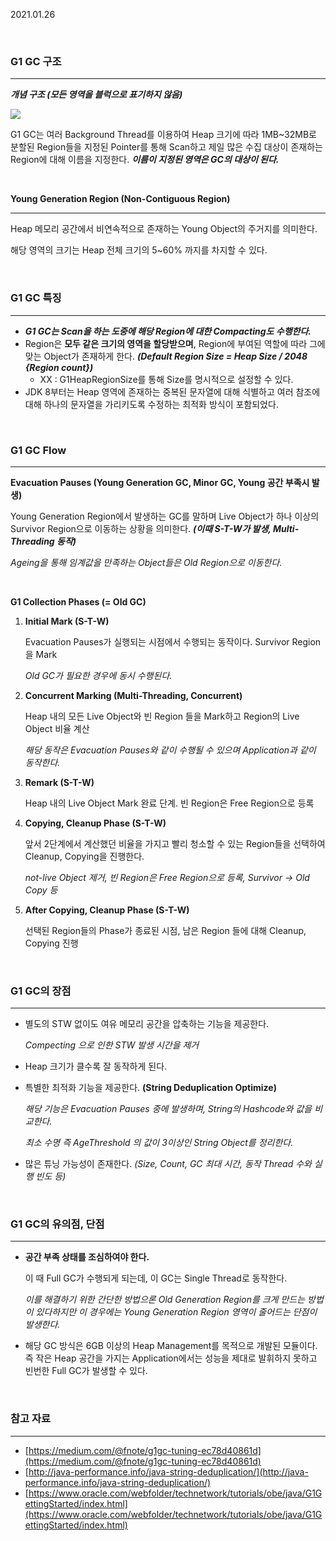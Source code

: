 2021.01.26

<br/>

### **G1 GC 구조**

---

***개념 구조 (모든 영역을 블럭으로 표기하지 않음)***

<img src="https://www.notion.so/image/https%3A%2F%2Fs3-us-west-2.amazonaws.com%2Fsecure.notion-static.com%2Fd217a512-18c4-4b22-b117-19c55fd8784d%2FUntitled.png?table=block&id=07178718-8db5-424c-b99f-aeb54f19d1d5&spaceId=3f0ac77b-a821-45cf-b1be-d98cfb99a8c7&width=3040&userId=6c65ec07-595a-45d5-a0cf-68530a8bac2d&cache=v2" witdh="80%"/>

G1 GC는 여러 Background Thread를 이용하여 Heap 크기에 따라 1MB~32MB로 분할된 Region들을 지정된 Pointer를 통해 Scan하고 제일 많은 수집 대상이 존재하는 Region에 대해 이름을 지정한다. ***이름이 지정된 영역은 GC의 대상이 된다.*** 

<br/>

**Young Generation Region (Non-Contiguous Region)**

---

Heap 메모리 공간에서 비연속적으로 존재하는 Young Object의 주거지를 의미한다.

해당 영역의 크기는 Heap 전체 크기의 5~60% 까지를 차지할 수 있다.

<br/>

### **G1 GC 특징**

---

- ***G1 GC는 Scan을 하는 도중에 해당 Region에 대한 Compacting도 수행한다.***
- Region은 **모두 같은 크기의 영역을 할당받으며**, Region에 부여된 역할에 따라 그에 맞는 Object가 존재하게 한다. ***(Default Region Size = Heap Size / 2048 {Region count})***
    - XX : G1HeapRegionSize를 통해 Size를 명시적으로 설정할 수 있다.
- JDK 8부터는 Heap 영역에 존재하는 중복된 문자열에 대해 식별하고 여러 참조에 대해 하나의 문자열을 가리키도록 수정하는 최적화 방식이 포함되었다.

<br/>

### **G1 GC Flow**

---

**Evacuation Pauses (Young Generation GC, Minor GC, Young 공간 부족시 발생)**

Young Generation Region에서 발생하는 GC를 말하며 Live Object가 하나 이상의 Survivor Region으로 이동하는 상황을 의미한다. ***(이때 S-T-W가 발생, Multi-Threading 동작)***

*Ageing을 통해 임계값을 만족하는 Object들은 Old Region으로 이동한다.*

<br/>

**G1 Collection Phases (= Old GC)**

1. **Initial Mark (S-T-W)**

    Evacuation Pauses가 실행되는 시점에서 수행되는 동작이다. Survivor Region을 Mark

    *Old GC가 필요한 경우에 동시 수행된다.*

2. **Concurrent Marking (Multi-Threading, Concurrent)**

    Heap 내의 모든 Live Object와 빈 Region 들을 Mark하고 Region의 Live Object 비율 계산

    *해당 동작은 Evacuation Pauses와 같이 수행될 수 있으며 Application과 같이 동작한다.*

3. **Remark (S-T-W)**

    Heap 내의 Live Object Mark 완료 단계. 빈 Region은 Free Region으로 등록

4. **Copying, Cleanup Phase (S-T-W)**

    앞서 2단계에서 계산했던 비율을 가지고 빨리 청소할 수 있는 Region들을 선택하여 Cleanup, Copying을 진행한다. 

    *not-live Object 제거, 빈 Region은 Free Region으로 등록, Survivor → Old Copy 등* 

5. **After Copying, Cleanup Phase (S-T-W)**

    선택된 Region들의 Phase가 종료된 시점, 남은 Region 들에 대해 Cleanup, Copying 진행 

<br/>

### **G1 GC의 장점**

---

- 별도의 STW 없이도 여유 메모리 공간을 압축하는 기능을 제공한다.

    *Compecting 으로 인한 STW 발생 시간을 제거*

- Heap 크기가 클수록 잘 동작하게 된다.
- 특별한 최적화 기능을 제공한다. **(String Deduplication Optimize)**

    *해당 기능은 Evacuation Pauses 중에 발생하며, String의 Hashcode와 값을 비교한다.*

    *최소 수명 즉 AgeThreshold 의 값이 3이상인 String Object를 정리한다.*

- 많은 튜닝 가능성이 존재한다. *(Size, Count, GC 최대 시간, 동작 Thread 수와 실행 빈도 등)*

<br/>

### **G1 GC의 유의점, 단점**

---

- **공간 부족 상태를 조심하여야 한다.**

    이 때 Full GC가 수행되게 되는데, 이 GC는 Single Thread로 동작한다.

    *이를 해결하기 위한 간단한 방법으론 Old Generation Region를 크게 만드는 방법이 있다하지만 이 경우에는 Young Generation Region 영역이 줄어드는 단점이 발생한다.*

- 해당 GC 방식은 6GB 이상의 Heap Management를 목적으로 개발된 모듈이다. 즉 작은 Heap 공간을 가지는 Application에서는 성능을 제대로 발휘하지 못하고 빈번한 Full GC가 발생할 수 있다.

<br/>

### 참고 자료

---

- [https://medium.com/@fnote/g1gc-tuning-ec78d40861d](https://medium.com/@fnote/g1gc-tuning-ec78d40861d)
- [http://java-performance.info/java-string-deduplication/](http://java-performance.info/java-string-deduplication/)
- [https://www.oracle.com/webfolder/technetwork/tutorials/obe/java/G1GettingStarted/index.html](https://www.oracle.com/webfolder/technetwork/tutorials/obe/java/G1GettingStarted/index.html)